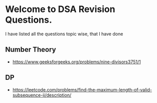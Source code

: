 # Welcome to DSA Revision Questions.

I have listed all the questions topic wise, that I have done


## Number Theory
- https://www.geeksforgeeks.org/problems/nine-divisors3751/1


## DP
- https://leetcode.com/problems/find-the-maximum-length-of-valid-subsequence-ii/description/
